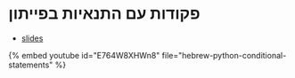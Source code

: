 # פקודות עם התנאיות בפייתון

* [slides](https://code-maven.com/slides/python-programming/python-conditionals-if-else)

{% embed youtube id="E764W8XHWn8" file="hebrew-python-conditional-statements" %}

